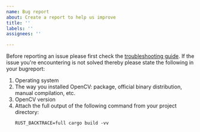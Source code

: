 ```yaml
---
name: Bug report
about: Create a report to help us improve
title: ''
labels: ''
assignees: ''

---
```


Before reporting an issue please first check the
[troubleshooting guide](https://github.com/twistedfall/opencv-rust/blob/master/README.md#troubleshooting). If
the issue you're encountering is not solved thereby please state the following in your bugreport:
1. Operating system
2. The way you installed OpenCV: package, official binary distribution, manual compilation, etc.
3. OpenCV version
4. Attach the full output of the following command from your project directory:
   ```shell script
   RUST_BACKTRACE=full cargo build -vv 
   ```
